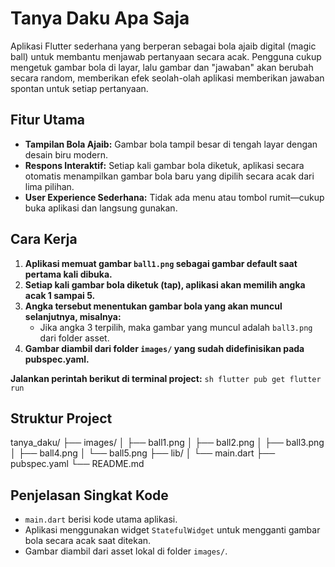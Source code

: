 # Tanya Daku Apa Saja

Aplikasi Flutter sederhana yang berperan sebagai bola ajaib digital (magic ball) untuk membantu menjawab pertanyaan secara acak. Pengguna cukup mengetuk gambar bola di layar, lalu gambar dan "jawaban" akan berubah secara random, memberikan efek seolah-olah aplikasi memberikan jawaban spontan untuk setiap pertanyaan.

## Fitur Utama

- **Tampilan Bola Ajaib:** Gambar bola tampil besar di tengah layar dengan desain biru modern.
- **Respons Interaktif:** Setiap kali gambar bola diketuk, aplikasi secara otomatis menampilkan gambar bola baru yang dipilih secara acak dari lima pilihan.
- **User Experience Sederhana:** Tidak ada menu atau tombol rumit—cukup buka aplikasi dan langsung gunakan.

## Cara Kerja

  1. **Aplikasi memuat gambar `ball1.png` sebagai gambar default saat pertama kali dibuka.**
  2. **Setiap kali gambar bola diketuk (tap), aplikasi akan memilih angka acak 1 sampai 5.**
  3. **Angka tersebut menentukan gambar bola yang akan muncul selanjutnya, misalnya:**
     - Jika angka 3 terpilih, maka gambar yang muncul adalah `ball3.png` dari folder asset.
  4. **Gambar diambil dari folder `images/` yang sudah didefinisikan pada pubspec.yaml.**

**Jalankan perintah berikut di terminal project:**
    ```sh
    flutter pub get
    flutter run
    ```

## Struktur Project
tanya_daku/
├── images/
│ ├── ball1.png
│ ├── ball2.png
│ ├── ball3.png
│ ├── ball4.png
│ └── ball5.png
├── lib/
│ └── main.dart
├── pubspec.yaml
└── README.md


## Penjelasan Singkat Kode

- `main.dart` berisi kode utama aplikasi.
- Aplikasi menggunakan widget `StatefulWidget` untuk mengganti gambar bola secara acak saat ditekan.
- Gambar diambil dari asset lokal di folder `images/`.

